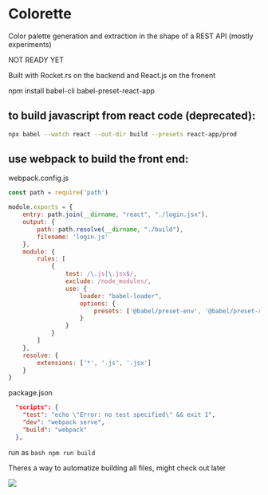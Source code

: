 # Colorette
Color palette generation and extraction in the shape of a REST API (mostly experiments)

NOT READY YET

Built with Rocket.rs on the backend and React.js on the fronent

npm install babel-cli babel-preset-react-app

## to build javascript from react code (deprecated):
```bash
npx babel --watch react --out-dir build --presets react-app/prod
```

## use webpack to build the front end:

webpack.config.js
```javascript
const path = require('path')

module.exports = {
    entry: path.join(__dirname, "react", "./login.jsx"),
    output: {
        path: path.resolve(__dirname, "./build"),
        filename: 'login.js'
    },
    module: {
        rules: [
            {
                test: /\.js|\.jsx$/,
                exclude: /node_modules/,
                use: {
                    loader: "babel-loader",
                    options: {
                        presets: ['@babel/preset-env', '@babel/preset-react']
                    }
                }
            }
        ]
    },
    resolve: {
        extensions: ['*', '.js', '.jsx']
    }
}
```
package.json

```json
  "scripts": {
    "test": "echo \"Error: no test specified\" && exit 1",
    "dev": "webpack serve",
    "build": "webpack"
  },
```

run as ```bash npm run build```

Theres a way to automatize building all files, might check out later

![](https://esausilva.com/2017/07/11/uncaught-referenceerror-regeneratorruntime-is-not-defined-two-solutions/)